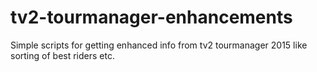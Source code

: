 # tv2-tourmanager-enhancements
Simple scripts for getting enhanced info from tv2 tourmanager 2015 like sorting of best riders etc.
